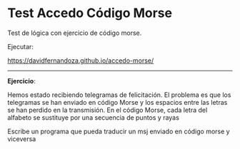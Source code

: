 # Test Accedo Código Morse
Test de lógica con ejercicio de código morse.

Ejecutar: 

<a href="https://davidfernandoza.github.io/accedo-morse/" target="_blank">https://davidfernandoza.github.io/accedo-morse/</a>


* * *
**Ejercicio**:

Hemos estado recibiendo telegramas de felicitación. El problema es que los telegramas se han
enviado en código Morse y los espacios entre las letras se han perdido en la transmisión.
En el código Morse, cada letra del alfabeto se sustituye por una secuencia de puntos y rayas

Escribe un programa que pueda traducir un msj enviado en código morse y viceversa


